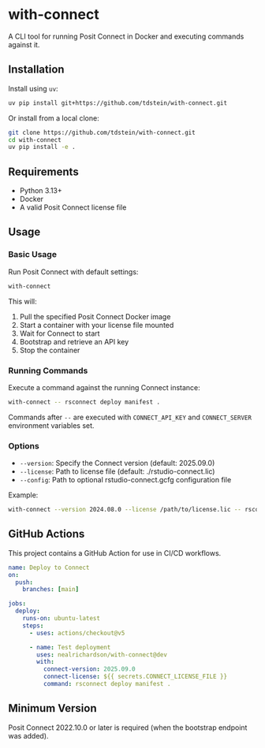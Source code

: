 # with-connect

A CLI tool for running Posit Connect in Docker and executing commands against it.

## Installation

Install using `uv`:

```bash
uv pip install git+https://github.com/tdstein/with-connect.git
```

Or install from a local clone:

```bash
git clone https://github.com/tdstein/with-connect.git
cd with-connect
uv pip install -e .
```

## Requirements

- Python 3.13+
- Docker
- A valid Posit Connect license file

## Usage

### Basic Usage

Run Posit Connect with default settings:

```bash
with-connect
```

This will:
1. Pull the specified Posit Connect Docker image
2. Start a container with your license file mounted
3. Wait for Connect to start
4. Bootstrap and retrieve an API key
5. Stop the container

### Running Commands

Execute a command against the running Connect instance:

```bash
with-connect -- rsconnect deploy manifest .
```

Commands after `--` are executed with `CONNECT_API_KEY` and `CONNECT_SERVER` environment variables set.

### Options

- `--version`: Specify the Connect version (default: 2025.09.0)
- `--license`: Path to license file (default: ./rstudio-connect.lic)
- `--config`: Path to optional rstudio-connect.gcfg configuration file

Example:

```bash
with-connect --version 2024.08.0 --license /path/to/license.lic -- rsconnect deploy manifest .
```

## GitHub Actions

This project contains a GitHub Action for use in CI/CD workflows.

```yaml
name: Deploy to Connect
on:
  push:
    branches: [main]

jobs:
  deploy:
    runs-on: ubuntu-latest
    steps:
      - uses: actions/checkout@v5

      - name: Test deployment
        uses: nealrichardson/with-connect@dev
        with:
          connect-version: 2025.09.0
          connect-license: ${{ secrets.CONNECT_LICENSE_FILE }}
          command: rsconnect deploy manifest .
```

## Minimum Version

Posit Connect 2022.10.0 or later is required (when the bootstrap endpoint was added).
